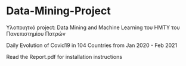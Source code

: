 # Data-Mining-Project

Υλοποιητκό project: Data Mining and Machine Learning του ΗΜΤΥ του Πανεπιστημίου Πατρών

Daily Evolution of Covid19 in 104 Countries from Jan 2020 - Feb 2021

Read the Report.pdf for installation instructions
